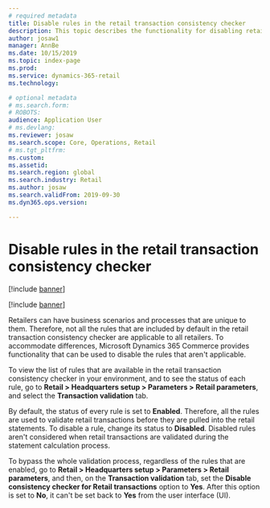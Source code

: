 ```yaml
---
# required metadata
title: Disable rules in the retail transaction consistency checker
description: This topic describes the functionality for disabling retail transaction consistency checker rules in Microsoft Dynamics 365 Commerce.
author: josaw1
manager: AnnBe
ms.date: 10/15/2019
ms.topic: index-page
ms.prod: 
ms.service: dynamics-365-retail
ms.technology: 

# optional metadata
# ms.search.form: 
# ROBOTS: 
audience: Application User
# ms.devlang: 
ms.reviewer: josaw
ms.search.scope: Core, Operations, Retail
# ms.tgt_pltfrm: 
ms.custom: 
ms.assetid: 
ms.search.region: global
ms.search.industry: Retail
ms.author: josaw
ms.search.validFrom: 2019-09-30
ms.dyn365.ops.version: 

---
```


# Disable rules in the retail transaction consistency checker 

[!include [banner](../includes/banner.md)]

[!include [banner](../includes/preview-banner.md)]

Retailers can have business scenarios and processes that are unique to them. Therefore, not all the rules that are included by default in the retail transaction consistency checker are applicable to all retailers. To accommodate differences, Microsoft Dynamics 365 Commerce provides functionality that can be used to disable the rules that aren't applicable.

To view the list of rules that are available in the retail transaction consistency checker in your environment, and to see the status of each rule, go to **Retail \> Headquarters setup \> Parameters \> Retail parameters**, and select the **Transaction validation** tab.

By default, the status of every rule is set to **Enabled**. Therefore, all the rules are used to validate retail transactions before they are pulled into the retail statements. To disable a rule, change its status to **Disabled**. Disabled rules aren't considered when retail transactions are validated during the statement calculation process.

To bypass the whole validation process, regardless of the rules that are enabled, go to **Retail \> Headquarters setup \> Parameters \> Retail parameters**, and then, on the **Transaction validation** tab, set the **Disable consistency checker for Retail transactions** option to **Yes**. After this option is set to **No**, it can't be set back to **Yes** from the user interface (UI).
